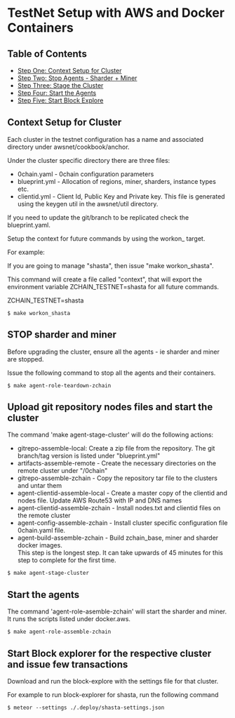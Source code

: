 # TestNet Setup with AWS and Docker Containers

## Table of Contents

-   [Step One: Context Setup for Cluster](#context-setup-for-cluster)
-   [Step Two: Stop Agents - Sharder + Miner](#stop-sharder-and-miner)
-   [Step Three: Stage the Cluster](#upload-git-repository-nodes-files-and-start-the-cluster)
-   [Step Four: Start the Agents](#start-the-agents)
-   [Step Five: Start Block Explore](#start-block-explorer-for-the-respective-cluster-and-issue-few-transactions)

## Context Setup for Cluster

Each cluster in the testnet configuration has a name and associated directory under awsnet/cookbook/anchor. 

Under the cluster specific directory there are three files:
- 0chain.yaml - 0chain configuration parameters
- blueprint.yml - Allocation of regions, miner, sharders, instance types etc.
- clientid.yml - Client Id, Public Key and Private key. This file is generated using the keygen util in the awsnet/util directory.

If you need to update the git/branch to be replicated check the blueprint.yaml.  

Setup the context for future commands by using the workon_<cluster-name> target. 

For example:

If you are going to manage "shasta", then issue "make workon_shasta". 

This command will create a file called "context", that will export the environment variable ZCHAIN_TESTNET=shasta for all future commands.

ZCHAIN_TESTNET=shasta

```
$ make workon_shasta
```

## STOP sharder and miner

Before upgrading the cluster, ensure all the agents - ie sharder and miner are stopped. 

Issue the following command to stop all the agents and their containers.

```
$ make agent-role-teardown-zchain
```

## Upload git repository nodes files and start the cluster

The command 'make agent-stage-cluster' will do the following actions:

   
- gitrepo-assemble-local: Create a zip file from the repository. The git branch/tag version is listed under "blueprint.yml"
- artifacts-assemble-remote - Create the necessary directories on the remote cluster under "/0chain"
- gitrepo-assemble-zchain - Copy the repository tar file to the clusters and untar them
- agent-clientid-assemble-local - Create a master copy of the clientid and nodes file. Update AWS Route53 with IP and DNS names
- agent-clientid-assemble-zchain - Install nodes.txt and clientid files on the remote cluster
- agent-config-assemble-zchain - Install cluster specific configuration file 0chain.yaml file. 
- agent-build-assemble-zchain - Build zchain_base, miner and sharder docker images. <br> This step is the longest step. It can take upwards of 45 minutes for this 
step to complete for the first time.

```
$ make agent-stage-cluster
```

## Start the agents
The command 'agent-role-asemble-zchain' will start the sharder and miner. It runs the scripts listed under docker.aws.

```
$ make agent-role-assemble-zchain
```

## Start Block explorer for the respective cluster and issue few transactions

Download and run the block-explore with the settings file for that cluster. 

For example to run block-explorer for shasta, run the following command

```
$ meteor --settings ./.deploy/shasta-settings.json
```

